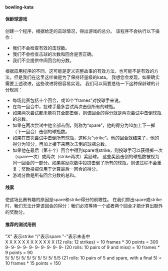 #### bowling-kata
#### 保龄球游戏    
创建一个程序，根据给定的击球情况，得出游戏的总分。 该程序不会执行以下操作：    
  + 我们不会检查有效的击球数。 
  + 我们不会检查击球的次数和回合是否正确。
  + 我们不会提供中间回合的分数。    

根据应用程序的不同，这可能是定义完整故事的有效方法，也可能不是有效的方法，但是我们在这里这样做是为了保持轻量级的kata。 
我想您会发现，如果确实需要上述改进，这些改进将很容易实现。
我们可以简要总结一下这种保龄球的计分规则：
  + 每场比赛包括十个回合，或10个“frames”对投球手来说。
  + 在每一回合中，投球手最多尝试两次击倒所有的球瓶。
  + 如果两次尝试都未能将其全部击倒，则该回合的得分就是两次尝试中击倒球瓶的总数。
  + 如果在两次尝试中他全部击倒，则称为“spare”，他的得分为10加上下一掷（下一回合）击倒的球瓶数。
  + 如果在首次尝试中击倒所有球瓶，这称为“strike”。他的回合就结束了，他的得分为10分，再加上接下来两次击倒的球瓶总数。
  + 如果他在最后（第十个）回合中得到spare或strike，则投球手可以获得掷一次（spare一次）或两次（strike两次）奖励球。
    这些奖励击倒的球瓶数被视为同一回合的一部分。如果奖励次数中投掷击倒了所有的球瓶，则该过程不会重复：奖励投掷仅用于计算最后一回合的得分。
  + 游戏分数是所有回合分数的总和。

#### 线索
使这场比赛有趣的原因是spare和strike得分的前瞻性。 在我们掷出spare或strike时，我们无法计算该回合的得分：我们必须等待一个或者两个回合才能计算出额外的奖励分。

#### 推荐的测试用例
"X" 表示strike "/"表示spare "-"表示未击中    
X X X X X X X X X X X X (12 rolls: 12 strikes) = 10 frames * 30 points = 300    
9- 9- 9- 9- 9- 9- 9- 9- 9- 9- (20 rolls: 10 pairs of 9 and miss) = 10 frames * 9 points = 90    
5/ 5/ 5/ 5/ 5/ 5/ 5/ 5/ 5/ 5/5 (21 rolls: 10 pairs of 5 and spare, with a final 5) = 10 frames * 15 points = 150    
